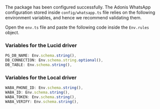 The package has been configured successfully. The Adonis WhatsApp configuration stored inside `config/whatsapp.ts` file relies on the following environment variables, and hence we recommend validating them.

Open the `env.ts` file and paste the following code inside the `Env.rules` object.

### Variables for the Lucid driver

```ts
PG_DB_NAME: Env.schema.string(),
DB_CONNECTION: Env.schema.string.optional(),
DB_TABLE: Env.schema.string(),
```

### Variables for the Local driver

```ts
WABA_PHONE_ID: Env.schema.string(),
WABA_ID: Env.schema.string(),
WABA_TOKEN: Env.schema.string(),
WABA_VERIFY: Env.schema.string(),
```